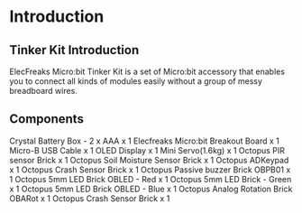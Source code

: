 # Introduction 

## Tinker Kit Introduction

ElecFreaks Micro:bit Tinker Kit is a set of Micro:bit accessory that enables you to connect all kinds of modules easily without a group of messy breadboard wires.

## Components
Crystal Battery Box - 2 x AAA	x 1
Elecfreaks Micro:bit Breakout Board	x 1
Micro-B USB Cable	x	1
OLED Display x	1
Mini Servo(1.6kg)	x	1
Octopus PIR sensor Brick	x	1
Octopus Soil Moisture Sensor Brick	x	1
Octopus ADKeypad	x	1
Octopus Crash Sensor Brick	x	1
Octopus Passive buzzer Brick OBPB01	x	1
Octopus 5mm LED Brick OBLED - Red	x	1
Octopus 5mm LED Brick - Green	x	1
Octopus 5mm LED Brick OBLED - Blue	x	1
Octopus Analog Rotation Brick OBARot	x	1
Octopus Crash Sensor Brick	x	1
